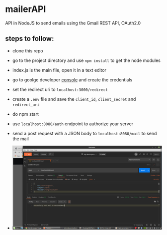 # mailerAPI
API in NodeJS to send emails using the Gmail REST API, OAuth2.0

## steps to follow:
- clone this repo

- go to the project directory and use `npm install` to get the node modules

- index.js is the main file, open it in a text editor 

- go to goolge developer [console](https://console.developers.google.com/) and create the credentials

- set the redirect uri to `localhost:3000/redirect`

- create a `.env` file and save the `client_id`, `client_secret` and `redirect_uri`

- do npm start 

- use `localhost:8080/auth` endpoint to authorize your server

-  send a post request with a JSON body to `localhost:8080/mail` to send the mail

-  ![postman example](https://github.com/shinelikeasmile/RESTful-Email-API/blob/master/a.png)
